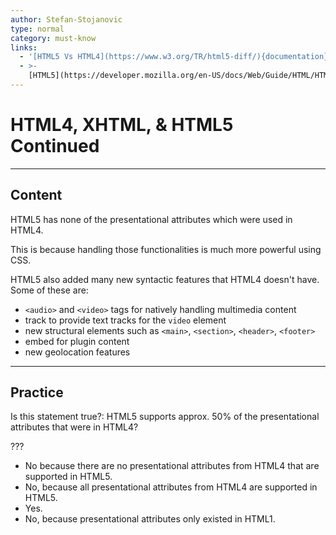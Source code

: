 ```yaml
---
author: Stefan-Stojanovic
type: normal
category: must-know
links:
  - '[HTML5 Vs HTML4](https://www.w3.org/TR/html5-diff/){documentation}'
  - >-
    [HTML5](https://developer.mozilla.org/en-US/docs/Web/Guide/HTML/HTML5){documentation}
---
```


# HTML4, XHTML, & HTML5 Continued


---

## Content

HTML5 has none of the presentational attributes which were used in HTML4. 

This is because handling those functionalities is much more powerful using CSS.

HTML5 also added many new syntactic features that HTML4 doesn't have. Some of these are:

- `<audio>` and `<video>` tags for natively handling multimedia content
- track to provide text tracks for the `video` element
- new structural elements such as `<main>`, `<section>`, `<header>`, `<footer>`
- embed for plugin content
- new geolocation features


---

## Practice

Is this statement true?: HTML5 supports approx. 50% of the presentational attributes that were in HTML4?

???

- No because there are no presentational attributes from HTML4 that are supported in HTML5.
- No, because all presentational attributes from HTML4 are supported in HTML5.
- Yes.
- No, because presentational attributes only existed in HTML1.
 
